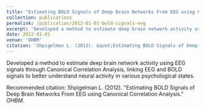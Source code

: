 ```yaml
---
title: "Estimating BOLD Signals of Deep Brain Networks From EEG using Canonical Correlation Analysis"
collection: publications
permalink: /publication/2012-01-01-bold-signals-eeg
excerpt: 'Developed a method to estimate deep brain network activity using EEG signals through Canonical Correlation Analysis, linking EEG and BOLD signals to better understand neural activity in various psychological states.'
date: 2012-01-01
venue: 'OHBM'
citation: 'Shpigelman L. (2012). &quot;Estimating BOLD Signals of Deep Brain Networks From EEG using Canonical Correlation Analysis.&quot; <i>OHBM</i>.'
---
```

Developed a method to estimate deep brain network activity using EEG signals through Canonical Correlation Analysis, linking EEG and BOLD signals to better understand neural activity in various psychological states.

Recommended citation: Shpigelman L. (2012). "Estimating BOLD Signals of Deep Brain Networks From EEG using Canonical Correlation Analysis." <i>OHBM</i>.